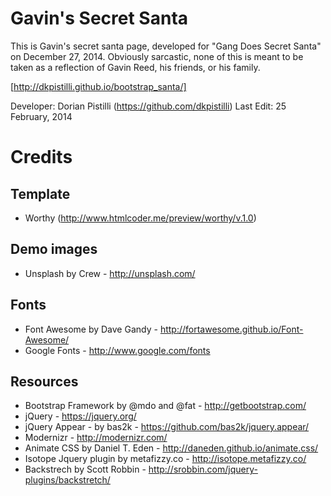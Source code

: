 Gavin's Secret Santa
=======================================================================

This is Gavin's secret santa page, developed for "Gang Does Secret Santa"
on December 27, 2014. Obviously sarcastic, none of this is meant to be taken
as a reflection of Gavin Reed, his friends, or his family.

[http://dkpistilli.github.io/bootstrap_santa/]

Developer: Dorian Pistilli (https://github.com/dkpistilli)
Last Edit: 25 February, 2014


Credits
=======================================================================

Template
------------------------------------------------------
- Worthy (http://www.htmlcoder.me/preview/worthy/v.1.0)

Demo images
------------------------------------------------------
- Unsplash by Crew - http://unsplash.com/

Fonts
------------------------------------------------------
- Font Awesome by Dave Gandy - http://fortawesome.github.io/Font-Awesome/
- Google Fonts - http://www.google.com/fonts

Resources
------------------------------------------------------
- Bootstrap Framework by @mdo and @fat - http://getbootstrap.com/
- jQuery - https://jquery.org/
- jQuery Appear - by bas2k - https://github.com/bas2k/jquery.appear/
- Modernizr - http://modernizr.com/
- Animate CSS by Daniel T. Eden - http://daneden.github.io/animate.css/
- Isotope Jquery plugin by metafizzy.co - http://isotope.metafizzy.co/
- Backstrech by Scott Robbin - http://srobbin.com/jquery-plugins/backstretch/
